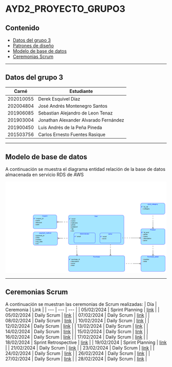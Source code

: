 # AYD2_PROYECTO_GRUPO3

## Contenido
- [Datos del grupo 3](#datos)
- [Patrones de diseño](documentation/Patrones%20de%20disenio.md)
- [Modelo de base de datos](#database)
- [Ceremonias Scrum](#ceremonias)

---

<a name="datos"></a>
## Datos del grupo 3

| Carné | Estudiante |
| --- | --- |
| 202010055 | Derek Esquivel Díaz |
| 202004804 | José Andrés Montenegro Santos |
| 201906085 | Sebastian Alejandro de Leon Tenaz |
| 201903004 | Jonathan Alexander Alvarado Fernández |
| 201900450 | Luis Andrés de la Peña Pineda |
| 201503756 | Carlos Ernesto Fuentes Rasique |

---

<a name="database"></a>
## Modelo de base de datos

A continuación se muestra el diagrama entidad relación de la base de datos almacenada en servicio RDS de AWS

![modelo](documentation/DB_model.png)

---

<a name="ceremonias"></a>
## Ceremonias Scrum

A continuación se muestran las ceremonias de Scrum realizadas:
| Día | Ceremonia | Link | 
| --- | --- | --- |
| 05/02/2024 | Sprint Planning | [link](https://drive.google.com/file/d/12OtWSlaTP_EQn5oDIQwZzzCXrB1moJ53/view?usp=drive_link) |
| 05/02/2024 | Daily Scrum | [link](https://drive.google.com/file/d/1bIPBq27E348q7lYGnV3hTKXM8g6HBCFB/view?usp=drive_link) |
| 07/02/2024 | Daily Scrum | [link](https://drive.google.com/file/d/1kSlLQ85LPJPwoMRW8o2z9a1mIHH36OFD/view?usp=drive_link) |
| 08/02/2024 | Daily Scrum | [link](https://drive.google.com/file/d/1Ee5px_feuHJfNr7hKE5NV2bDyW15a0Js/view?usp=drive_link) |
| 10/02/2024 | Daily Scrum | [link](https://drive.google.com/file/d/1AT3Jw-ZTiNSthqFuRI1B3rGSqdg0DBqj/view?usp=drive_link) |
| 12/02/2024 | Daily Scrum | [link](https://drive.google.com/file/d/1vSHJajzSjftWpAlvprtWm7hCbQTKRHnJ/view?usp=drive_link) |
| 13/02/2024 | Daily Scrum | [link](https://drive.google.com/file/d/1OL0AYsMGQ2JXDdXhg6efOqZHhTshbnIQ/view?usp=drive_link) |
| 14/02/2024 | Daily Scrum | [link](https://drive.google.com/file/d/1OL0AYsMGQ2JXDdXhg6efOqZHhTshbnIQ/view?usp=drive_link) |
| 15/02/2024 | Daily Scrum | [link](https://drive.google.com/file/d/1_vXGSR-MoXHG8YDl1Bq3FWHfqrJrhkbj/view?usp=drive_link) |
| 16/02/2024 | Daily Scrum | [link](https://drive.google.com/file/d/18_aLHbYGauDZ0mqin7ppOhWT3w7fxabL/view?usp=drive_link) |
| 17/02/2024 | Daily Scrum | [link](https://drive.google.com/file/d/1Rk9TnpUWl4SjnZmLW3cz4T_30Y4MVWzg/view?usp=drive_link) |
| 18/02/2024 | Sprint Retrospective | [link](https://drive.google.com/file/d/1zxVm_qv8-7lIpdKsi6ccjXCys9nej-UN/view?usp=drive_link) |
| 19/02/2024 | Sprint Planning | [link](https://drive.google.com/file/d/1CqoYu9AiY4lGkpme_qErsanDZXPm2hm5/view?usp=drive_link) |
| 21/02/2024 | Daily Scrum | [link](https://drive.google.com/file/d/18cBhcVJyt0kpos1T9_5QdF0VreY61woR/view?usp=drive_link) |
| 23/02/2024 | Daily Scrum | [link](https://drive.google.com/file/d/1Y0wqm3QR5tD3NoSwAm1Nu3Zc8KnHXUNc/view?usp=drive_link) |
| 24/02/2024 | Daily Scrum | [link](https://drive.google.com/file/d/1VD6rJmv9QXtGqwlLXMvcyCn2OcrnBFBe/view?usp=drive_link) |
| 26/02/2024 | Daily Scrum | [link](https://drive.google.com/file/d/1Xk7hSJVVO9SnaVuPaqzfXcDlP2oo14LR/view?usp=drive_link) |
| 27/02/2024 | Daily Scrum | [link](https://drive.google.com/file/d/1xfMDcFdBJoMHntoWQyfzcYGfwT3rdH_O/view?usp=drive_link) |
| 28/02/2024 | Daily Scrum | [link](https://drive.google.com/file/d/1pD9NwYMb-GzucVuEstX8IX4fi-1sUsB1/view?usp=drive_link) |

